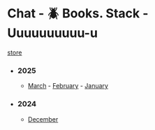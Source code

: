 # Chat - 🪲 Books. Stack - Uuuuuuuuuu-u</h3>

[store](../)


- ### 2025
   - [March](2025/03) - [February](2025/02) - [January](2025/01)

- ### 2024
   - [December](2024/12)

